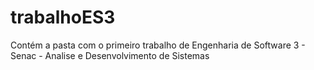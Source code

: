 # trabalhoES3

Contém a pasta com o primeiro trabalho de Engenharia de Software 3 - Senac - Analise e Desenvolvimento de Sistemas
